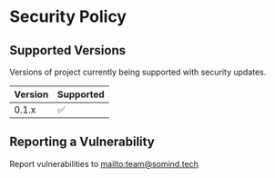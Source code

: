 # Security Policy

## Supported Versions

Versions of project currently being supported with security updates.

| Version | Supported          |
| ------- | ------------------ |
|   0.1.x | :white_check_mark: |

## Reporting a Vulnerability

Report vulnerabilities to <mailto:team@somind.tech>
